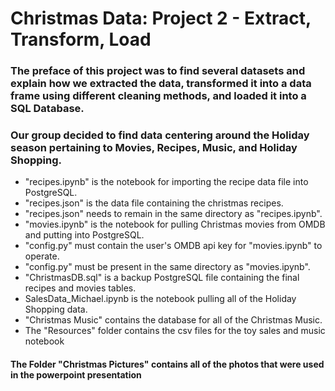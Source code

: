 # Christmas Data: Project 2 - Extract, Transform, Load

### The preface of this project was to find several datasets and explain how we extracted the data, transformed it into a data frame using different cleaning methods, and loaded it into a SQL Database. 
### Our group decided to find data centering around the Holiday season pertaining to Movies, Recipes, Music, and Holiday Shopping. 



* "recipes.ipynb" is the notebook for importing the recipe data file into PostgreSQL.
* "recipes.json" is the data file containing the christmas recipes.
* "recipes.json" needs to remain in the same directory as "recipes.ipynb".
* "movies.ipynb" is the notebook for pulling Christmas movies from OMDB and putting into PostgreSQL.
* "config.py" must contain the user's OMDB api key for "movies.ipynb" to operate.
* "config.py" must be present in the same directory as "movies.ipynb".
* "ChristmasDB.sql" is a backup PostgreSQL file containing the final recipes and movies tables.
* SalesData_Michael.ipynb is the notebook pulling all of the Holiday Shopping data. 
* "Christmas Music" contains the database for all of the Christmas Music. 
* The "Resources" folder contains the csv files for the toy sales and music notebook


#### The Folder "Christmas Pictures" contains all of the photos that were used in the powerpoint presentation

